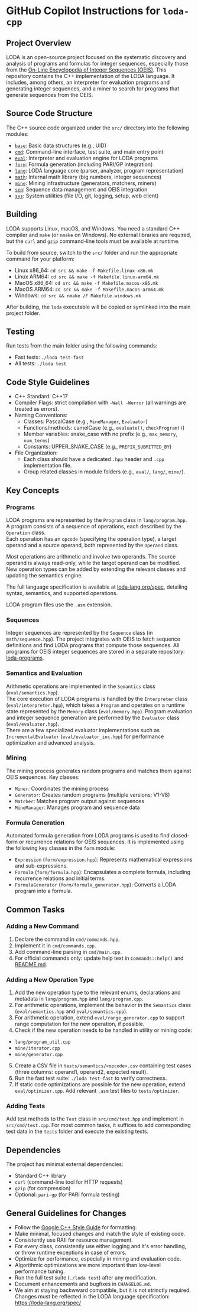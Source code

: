 # GitHub Copilot Instructions for `loda-cpp`

## Project Overview

LODA is an open-source project focused on the systematic discovery and analysis of programs and formulas for integer sequences, especially those from the [On-Line Encyclopedia of Integer Sequences (OEIS)](https://oeis.org/). This repository contains the C++ implementation of the LODA language. It includes, among others, an interpreter for evaluation programs and generating integer sequences, and a miner to search for programs that generate sequences from the OEIS.

## Source Code Structure

The C++ source code organized under the `src/` directory into the following modules:

- [`base`](base): Basic data structures (e.g., UID)
- [`cmd`](cmd): Command-line interface, test suite, and main entry point
- [`eval`](eval): Interpreter and evaluation engine for LODA programs
- [`form`](form): Formula generation (including PARI/GP integration)
- [`lang`](lang): LODA language core (parser, analyzer, program representation)
- [`math`](math): Internal math library (big numbers, integer sequences)
- [`mine`](mine): Mining infrastructure (generators, matchers, miners)
- [`seq`](seq): Sequence data management and OEIS integration
- [`sys`](sys): System utilities (file I/O, git, logging, setup, web client)

## Building

LODA supports Linux, macOS, and Windows. You need a standard C++ compiler and `make` (or `nmake` on Windows). No external libraries are required, but the `curl` and `gzip` command-line tools must be available at runtime.

To build from source, switch to the `src/` folder and run the appropriate command for your platform:

* Linux x86\_64: `cd src && make -f Makefile.linux-x86.mk`
* Linux ARM64: `cd src && make -f Makefile.linux-arm64.mk`
* MacOS x86\_64: `cd src && make -f Makefile.macos-x86.mk`
* MacOS ARM64: `cd src && make -f Makefile.macos-arm64.mk`
* Windows: `cd src && nmake /F Makefile.windows.mk`

After building, the `loda` executable will be copied or symlinked into the main project folder.

## Testing

Run tests from the main folder using the following commands:
- Fast tests: `./loda test-fast`
- All tests: `./loda test`

## Code Style Guidelines

- C++ Standard: C++17
- Compiler Flags: strict compilation with `-Wall -Werror` (all warnings are treated as errors).
- Naming Conventions:
  - Classes: PascalCase (e.g., `MineManager`, `Evaluator`)
  - Functions/methods: camelCase (e.g., `evaluate()`, `checkProgram()`)
  - Member variables: snake_case with no prefix (e.g., `max_memory`, `num_terms`)
  - Constants: UPPER_SNAKE_CASE (e.g., `PREFIX_SUBMITTED_BY`)
- File Organization:  
  - Each class should have a dedicated `.hpp` header and `.cpp` implementation file.
  - Group related classes in module folders (e.g., `eval/`, `lang/`, `mine/`).

## Key Concepts

### Programs

LODA programs are represented by the `Program` class in `lang/program.hpp`.  
A program consists of a sequence of operations, each described by the `Operation` class.  
Each operation has an `opcode` (specifying the operation type), a target operand and a source operand, both represented by the `Operand` class.

Most operations are arithmetic and involve two operands. The source operand is always read-only, while the target operand can be modified. New operation types can be added by extending the relevant classes and updating the semantics engine.

The full language specification is available at [loda-lang.org/spec](https://loda-lang.org/spec/), detailing syntax, semantics, and supported operations.

LODA program files use the `.asm` extension.

### Sequences

Integer sequences are represented by the `Sequence` class (in `math/sequence.hpp`). The project integrates with OEIS to fetch sequence definitions and find LODA programs that compute those sequences.
All programs for OEIS integer sequences are stored in a separate repository: [loda-programs](https://github.com/loda-lang/loda-programs).

### Semantics and Evaluation

Arithmetic operations are implemented in the `Semantics` class (`eval/semantics.hpp`).  
The core execution of LODA programs is handled by the `Interpreter` class (`eval/interpreter.hpp`), which takes a `Program` and operates on a runtime state represented by the `Memory` class (`eval/memory.hpp`).
Program evaluation and integer sequence generation are performed by the `Evaluator` class (`eval/evaluator.hpp`).  
There are a few specialized evaluator implementations such as `IncrementalEvaluator` (`eval/evaluator_inc.hpp`) for performance optimization and advanced analysis.

### Mining

The mining process generates random programs and matches them against OEIS sequences. Key classes:
- `Miner`: Coordinates the mining process
- `Generator`: Creates random programs (multiple versions: V1-V8)
- `Matcher`: Matches program output against sequences
- `MineManager`: Manages program and sequence data

### Formula Generation

Automated formula generation from LODA programs is used to find closed-form or recurrence relations for OEIS sequences. It is implemented using the following key classes in the `form` module:
- `Expression` (`form/expression.hpp`): Represents mathematical expressions and sub-expressions.
- `Formula` (`form/formula.hpp`): Encapsulates a complete formula, including recurrence relations and initial terms.
- `FormulaGenerator` (`form/formula_generator.hpp`): Converts a LODA program into a formula.

## Common Tasks

### Adding a New Command

1. Declare the command in `cmd/commands.hpp`.
2. Implement it in `cmd/commands.cpp`.
3. Add command-line parsing in `cmd/main.cpp`.
4. For official commands only: update help text in `Commands::help()` and [README.md](../README.md).

### Adding a New Operation Type

1. Add the new operation type to the relevant enums, declarations and metadata in `lang/program.hpp` and `lang/program.cpp`.
2. For arithmetic operations, implement the behavior in the `Semantics` class (`eval/semantics.hpp` and `eval/semantics.cpp`).
3. For arithmetic operation, extend `eval/range_generator.cpp` to support range computation for the new operation, if possible.
4. Check if the new operation needs to be handled in utility or mining code:
  - `lang/program_util.cpp`
  - `mine/iterator.cpp`
  - `mine/generator.cpp`
5. Create a CSV file in `tests/semantics/<opcode>.csv` containing test cases (three columns: operand1, operand2, expected result).
6. Run the fast test suite: `./loda test-fast` to verify correctness.
7. If static code optimizations are possible for the new operation, extend `eval/optimizer.cpp`. Add relevant `.asm` test files to `tests/optimizer`.

### Adding Tests

Add test methods to the `Test` class in `src/cmd/test.hpp` and implement in `src/cmd/test.cpp`. For most common tasks, it suffices to add corresponding test data in the `tests` folder and execute the existing tests.

## Dependencies

The project has minimal external dependencies:
- Standard C++ library
- `curl` (command-line tool for HTTP requests)
- `gzip` (for compression)
- Optional: `pari-gp` (for PARI formula testing)

## General Guidelines for Changes

- Follow the [Google C++ Style Guide](https://google.github.io/styleguide/cppguide.html) for formatting.
- Make minimal, focused changes and match the style of existing code.
- Consistently use RAII for resource management.
- For every class, consistently use either logging and it's error handling, or throw runtime exceptions in case of errors.
- Optimize for performance, especially in mining and evaluation code.
- Algorithmic optimizations are more important than low-level performance tuning.
- Run the full test suite (`./loda test`) after any modification.
- Document enhancements and bugfixes in `CHANGELOG.md`.
- We aim at staying backwward compatible, but it is not strinctly required. Changes must be reflected in the LODA language specification: https://loda-lang.org/spec/
